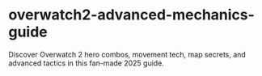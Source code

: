 # overwatch2-advanced-mechanics-guide
Discover Overwatch 2 hero combos, movement tech, map secrets, and advanced tactics in this fan-made 2025 guide.
